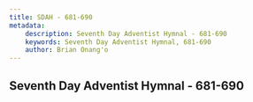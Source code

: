 ```yaml
---
title: SDAH - 681-690
metadata:
    description: Seventh Day Adventist Hymnal - 681-690
    keywords: Seventh Day Adventist Hymnal, 681-690
    author: Brian Onang'o
---
```



## Seventh Day Adventist Hymnal - 681-690
  